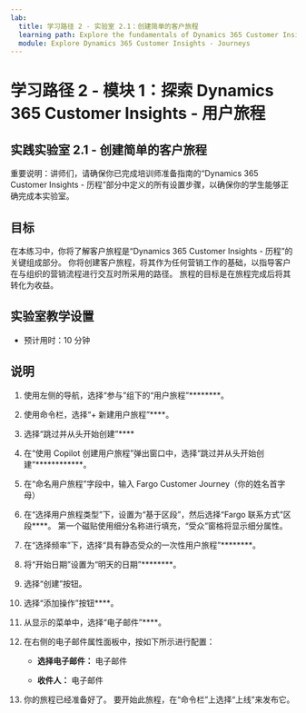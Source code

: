 ```yaml
---
lab:
  title: 学习路径 2 - 实验室 2.1：创建简单的客户旅程
  learning path: Explore the fundamentals of Dynamics 365 Customer Insights
  module: Explore Dynamics 365 Customer Insights - Journeys
---
```


学习路径 2 - 模块 1：探索 Dynamics 365 Customer Insights - 用户旅程
========================

## 实践实验室 2.1 - 创建简单的客户旅程

重要说明：讲师们，请确保你已完成培训师准备指南的“Dynamics 365 Customer Insights - 历程”部分中定义的所有设置步骤，以确保你的学生能够正确完成本实验室。   

## 目标

在本练习中，你将了解客户旅程是“Dynamics 365 Customer Insights - 历程”的关键组成部分。 你将创建客户旅程，将其作为任何营销工作的基础，以指导客户在与组织的营销流程进行交互时所采用的路径。 旅程的目标是在旅程完成后将其转化为收益。 

## 实验室教学设置

  - 预计用时：10 分钟

## 说明
1. 使用左侧的导航，选择“参与”组下的“用户旅程”********。

1. 使用命令栏，选择“+ 新建用户旅程”****。

1. 选择“跳过并从头开始创建”****

1. 在“使用 Copilot 创建用户旅程”弹出窗口中，选择“跳过并从头开始创建”************。

1. 在“命名用户旅程”字段中，输入 Fargo Customer Journey（你的姓名首字母） 

1. 在“选择用户旅程类型”下，设置为“基于区段”，然后选择“Fargo 联系方式”区段****。 第一个磁贴使用细分名称进行填充，“受众”窗格将显示细分属性。

1. 在“选择频率”下，选择“具有静态受众的一次性用户旅程”********。

1. 将“开始日期”设置为“明天的日期”********。

1. 选择“创建”按钮。

1. 选择“添加操作”按钮****。

1. 从显示的菜单中，选择“电子邮件”****。

1. 在右侧的电子邮件属性面板中，按如下所示进行配置：

    - **选择电子邮件：** 电子邮件 

    - **收件人：** 电子邮件

1. 你的旅程已经准备好了。 要开始此旅程，在“命令栏”上选择“上线”来发布它。

